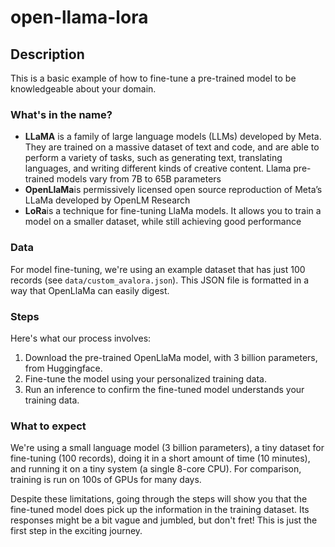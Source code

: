 # open-llama-lora

## Description

This is a basic example of how to fine-tune a pre-trained model to be knowledgeable about your domain. 

### What's in the name?
- **LLaMA** is a family of large language models (LLMs) developed by Meta. They are trained on a massive dataset of text and code, and are able to perform a variety of tasks, such as generating text, translating languages, and writing different kinds of creative content.  Llama pre-trained models vary from 7B to 65B parameters
- **OpenLlaMa**is permissively licensed open source reproduction of Meta’s LLaMa developed by OpenLM Research
- **LoRa**is a technique for fine-tuning LlaMa models. It allows you to train a model on a smaller dataset, while still achieving good performance

### Data
   
For model fine-tuning, we're using an example dataset that has just 100 records (see `data/custom_avalora.json`). This JSON file is formatted in a way that OpenLlaMa can easily digest.

### Steps

Here's what our process involves:

1. Download the pre-trained OpenLlaMa model, with 3 billion parameters, from Huggingface.
2. Fine-tune the model using your personalized training data.
3. Run an inference to confirm the fine-tuned model understands your training data.

### What to expect
We're using a small language model (3 billion parameters), a tiny dataset for fine-tuning (100 records), doing it in a short amount of time (10 minutes), and running it on a tiny system (a single 8-core CPU). For comparison, training is run on 100s of GPUs for many days.

Despite these limitations, going through the steps will show you that the fine-tuned model does pick up the information in the training dataset. Its responses might be a bit vague and jumbled, but don't fret! This is just the first step in the exciting journey.
